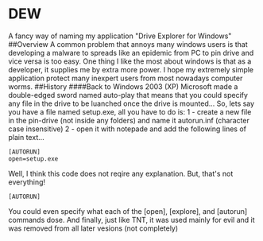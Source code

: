 # DEW
A fancy way of naming my application "Drive Explorer for Windows"
##Overview
A common problem that annoys many windows users is that developing a malware to spreads like an epidemic from PC to pin drive and vice versa is too easy. One thing I like the most about windows is that as a developer, it supplies me by extra more power.
I hope my extremely simple application protect many inexpert users from most nowadays computer worms.
##History
####Back to Windows 2003 (XP)
Microsoft made a double-edged sword named auto-play that means that you could specify any file in the drive to be luanched once the drive is mounted... So, lets say you have a file named setup.exe, all you have to do is:
1 - create a new file in the pin-drive (not inside any folders) and name it autorun.inf (character case insensitive)
2 - open it with notepade and add the following lines of plain text...
```
[AUTORUN]
open=setup.exe
```

Well, I think this code does not reqire any explanation. But, that's not everything!
```
[AUTORUN]

```
You could even specify what each of the [open], [explore], and  [autorun] commands dose. And finally, just like TNT, it was used mainly for evil and it was removed from all later vesions (not completely)
